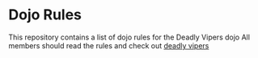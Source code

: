 Dojo Rules
==========

This repository contains a list of dojo rules for the Deadly Vipers dojo
All members should read the rules
and check out [deadly vipers](https://github.com/deadlyvipers)
